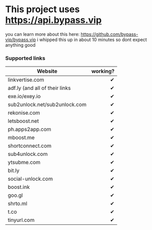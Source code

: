 # This project uses https://api.bypass.vip
you can learn more about this here: https://github.com/bypass-vip/bypass.vip
i whipped this up in about 10 minutes so dont expect anything good

### Supported links
| Website       | working?      | 
| ------------- | -------------:| 
| linkvertise.com      | ✔ | 
| adf.ly (and all of their links      | ✔     | 
| exe.io/exey.io      | ✔     | 
| sub2unlock.net/sub2unlock.com | ✔     | 
| rekonise.com | ✔      | 
| letsboost.net | ✔      | 
| ph.apps2app.com | ✔     | 
| mboost.me | ✔     | 
| shortconnect.com | ✔     | 
| sub4unlock.com | ✔     | 
| ytsubme.com | ✔      | 
| bit.ly | ✔      | 
| social-unlock.com | ✔      | 
| boost.ink | ✔      | 
| goo.gl | ✔      | 
| shrto.ml | ✔      | 
| t.co | ✔      | 
| tinyurl.com | ✔      | 
